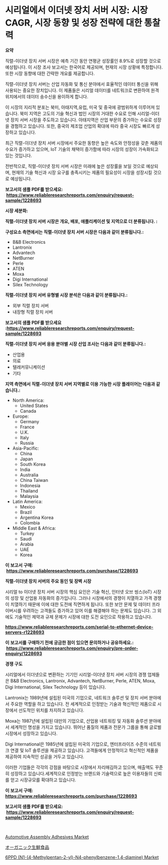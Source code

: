 <p><h1>시리얼에서 이더넷 장치 서버 시장: 시장 CAGR, 시장 동향 및 성장 전략에 대한 통찰력</h1></p><p><strong>요약</strong></p>
<p><p>직렬-이더넷 장치 서버 시장은 예측 기간 동안 연평균 성장률인 8.9%로 성장할 것으로 예상됩니다. 이 시장 조사 보고서는 한국어로 제공되며, 현재의 시장 상황에 특정합니다. 또한 시장 동향에 대한 간략한 개요를 제공합니다.</p><p>직렬-이더넷 장치 서버는 산업 자동화 및 통신 분야에서 효율적인 데이터 통신을 위해 사용되는 중요한 장치입니다. 이 제품들은 시리얼 데이터를 네트워크로 변환하여 원격 위치에서의 데이터 송수신을 용이하게 합니다.</p><p>이 시장의 지리적 분포는 북미, 아태지역,유럽, 미국 및 중국에 광범위하게 이루어져 있습니다. 북미 지역은 고도의 기술 혁신과 법인 시장의 거대한 수요로 인해 시리얼-이더넷 장치 서버 시장을 주도하고 있습니다. 아태지역은 산업 부문의 증가하는 수요로 성장을 경험하고 있습니다. 또한, 중국의 제조업 산업의 확대에 따라 중국 시장도 빠르게 성장하고 있습니다.</p><p>최근 직렬-이더넷 장치 서버 시장에서 주요한 동향은 높은 속도와 안정성을 갖춘 제품의 수요가 증가하고 있으며, IoT 기술의 채택이 증가함에 따라 시장의 성장이 가속화되고 있는 것입니다.</p><p>전반적으로, 직렬-이더넷 장치 서버 시장은 미래에 높은 성장률을 보일 것으로 예상되며, 현재의 기술 혁신과 시장 요구를 충족시키는 제품의 필요성이 시장을 성장시킬 것으로 예상됩니다.</p></p>
<p><strong>보고서의 샘플 PDF를 받으세요: &nbsp;<a href="https://www.reliableresearchreports.com/enquiry/request-sample/1228693">https://www.reliableresearchreports.com/enquiry/request-sample/1228693</a></strong></p>
<p><strong>시장 세분화:</strong></p>
<p><strong> 직렬-이더넷 장치 서버 시장은 개요, 배포, 애플리케이션 및 지역으로 더 분류됩니다. :</strong></p>
<p><strong>구성요소 측면에서는 직렬-이더넷 장치 서버 시장은 다음과 같이 분류됩니다.:</strong></p>
<p><ul><li>B&B Electronics</li><li>Lantronix</li><li>Advantech</li><li>NetBurner</li><li>Perle</li><li>ATEN</li><li>Moxa</li><li>Digi International</li><li>Silex Technology</li></ul></p>
<p><strong> 직렬-이더넷 장치 서버 유형별 시장 분석은 다음과 같이 분류됩니다.:</strong></p>
<p><ul><li>외부 직렬 장치 서버</li><li>내장형 직렬 장치 서버</li></ul></p>
<p><strong>보고서의 샘플 PDF를 받으세요 :<a href="https://www.reliableresearchreports.com/enquiry/request-sample/1228693">https://www.reliableresearchreports.com/enquiry/request-sample/1228693</a></strong></p>
<p><strong> 직렬-이더넷 장치 서버 응용 분야별 시장 산업 조사는 다음과 같이 분류됩니다.:</strong></p>
<p><ul><li>산업용</li><li>의료</li><li>텔레커뮤니케이션</li><li>기타</li></ul></p>
<p><strong>지역 측면에서 직렬-이더넷 장치 서버 지역별로 이용 가능한 시장 플레이어는 다음과 같습니다.:</strong></p>
<p><ul>
    <li>
        North America:
        <ul>
            <li>United States</li>
            <li>Canada</li>
        </ul>
    </li>
    <li>
        Europe:
        <ul>
            <li>Germany</li>
            <li>France</li>
            <li>U.K.</li>
            <li>Italy</li>
            <li>Russia</li>
        </ul>
    </li>
    <li>
        Asia-Pacific:
        <ul>
            <li>China</li>
            <li>Japan</li>
            <li>South Korea</li>
            <li>India</li>
            <li>Australia</li>
            <li>China Taiwan</li>
            <li>Indonesia</li>
            <li>Thailand</li>
            <li>Malaysia</li>
        </ul>
    </li>
    <li>
        Latin America:
        <ul>
            <li>Mexico</li>
            <li>Brazil</li>
            <li>Argentina Korea</li>
            <li>Colombia</li>
        </ul>
    </li>
    <li>
        Middle East & Africa:
        <ul>
            <li>Turkey</li>
            <li>Saudi</li>
            <li>Arabia</li>
            <li>UAE</li>
            <li>Korea</li>
        </ul>
    </li>
    </ul></p>
<p><strong>이 보고서 구매: &nbsp;<a href="https://www.reliableresearchreports.com/purchase/1228693">https://www.reliableresearchreports.com/purchase/1228693</a></strong></p>
<p><strong>직렬-이더넷 장치 서버의 주요 동인 및 장벽 시장</strong></p>
<p><p>시리얼 to 이더넷 장치 서버 시장의 핵심 요인은 기술 혁신, 인터넷 오브 씽스(IoT) 시장의 성장 및 산업용 자동화의 증가입니다. 그러나 시장에서의 경쟁이 치열하고 가격 경쟁이 치열하기 때문에 이에 대한 도전에 직면하게 됩니다. 또한 보안 문제 및 데이터 프라이버시를 우려하는 고객들도 증가하고 있어 이를 해결해야 하는 문제도 있습니다. 그 외에도 기술적인 제약과 규제 문제가 시장에 대한 도전 요인으로 작용하고 있습니다.</p></p>
<p><strong><a href="https://www.reliableresearchreports.com/serial-to-ethernet-device-servers-r1228693">https://www.reliableresearchreports.com/serial-to-ethernet-device-servers-r1228693</a></strong></p>
<p><strong>이 보고서를 구매하기 전에 궁금한 점이 있으면 문의하거나 공유하세요.: &nbsp;<a href="https://www.reliableresearchreports.com/enquiry/pre-order-enquiry/1228693">https://www.reliableresearchreports.com/enquiry/pre-order-enquiry/1228693</a></strong></p>
<p><strong>경쟁 구도</strong></p>
<p><p>시리얼에서 이더넷으로 변환하는 기기인 시리얼-이더넷 장치 서버 시장의 경쟁 업체들은 B&B Electronics, Lantronix, Advantech, NetBurner, Perle, ATEN, Moxa, Digi International, Silex Technology 등이 있습니다.</p><p>Lantronix는 1989년에 설립된 미국의 기업으로, 네트워크 솔루션 및 장치 서버 분야에서 주요한 역할을 하고 있습니다. 전 세계적으로 인정받는 기술과 혁신적인 제품으로 시장에서 선도적인 위치를 차지하고 있습니다.</p><p>Moxa는 1987년에 설립된 대만의 기업으로, 산업용 네트워킹 및 자동화 솔루션 분야에서 세계적인 명성을 가지고 있습니다. 뛰어난 품질의 제품과 전문가 그룹을 통해 글로벌 시장에서 성장하고 있습니다.</p><p>Digi International은 1985년에 설립된 미국의 기업으로, 엔터프라이즈 수준의 네트워크 연결 및 IoT 솔루션을 제공하고 있습니다. 고객들에게 안정적이고 혁신적인 제품을 제공하여 지속적인 성공을 거두고 있습니다.</p><p>이러한 기업들은 각각의 강점을 바탕으로 시장에서 자리매김하고 있으며, 매출액도 꾸준히 성장하고 있습니다.세계적으로 인정받는 브랜드와 기술력으로 높은 이용자들의 신뢰를 얻고 시장규모를 확대하고 있습니다.</p></p>
<p><strong>이 보고서 구매: &nbsp; <a href="https://www.reliableresearchreports.com/purchase/1228693">https://www.reliableresearchreports.com/purchase/1228693</a></strong></p>
<p><strong>보고서의 샘플 PDF를 받으세요: &nbsp;<a href="https://www.reliableresearchreports.com/enquiry/request-sample/1228693">https://www.reliableresearchreports.com/enquiry/request-sample/1228693</a></strong><strong></strong></p>
<p>&nbsp;</p>
<p><p><a href="https://www.linkedin.com/pulse/automotive-assembly-adhesives-market-research-report-key-successful-zspac?trackingId=qnvRi1CKDRXZA%2Fnlm%2FWy%2BQ%3D%3D">Automotive Assembly Adhesives Market</a></p><p><a href="https://github.com/lrlmopnhwd79300/Market-Research-Report-List-1/blob/main/558555526837.md">オーガニック生鮮食品</a></p><p><a href="https://www.linkedin.com/pulse/6ppd-n1-4-methylpentan-2-yl-n4-phenylbenzene-14-diamine-market-6xruc?trackingId=W6v58Ehqz7ikfGSnMLxOig%3D%3D">6PPD (N1-(4-Methylpentan-2-yl)-N4-phenylbenzene-1,4-diamine) Market</a></p></p>